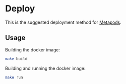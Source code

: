 # Deploy

This is the suggested deployment method for [Metapods](https://github.com/metapods/metapods).

## Usage

Building the docker image:

```sh
make build
```

Building and running the docker image:

```sh
make run
```



